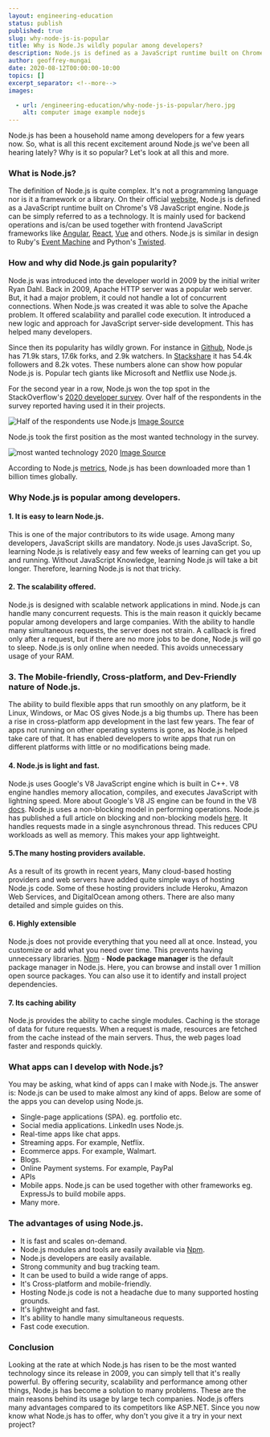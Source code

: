 ```yaml
---
layout: engineering-education
status: publish
published: true
slug: why-node-js-is-popular
title: Why is Node.Js wildly popular among developers?
description: Node.js is defined as a JavaScript runtime built on Chrome's V8 JavaScript engine. Node.js can be simply referred to as a technology. It is mainly used for backend operations.
author: geoffrey-mungai
date: 2020-08-12T00:00:00-10:00
topics: []
excerpt_separator: <!--more-->
images:

  - url: /engineering-education/why-node-js-is-popular/hero.jpg
    alt: computer image example nodejs
---
```

Node.js has been a household name among developers for a few years now. So, what is all this recent excitement around Node.js we've been all hearing lately? Why is it so popular? Let's look at all this and more.
<!--more-->
### What is Node.js?
The definition of Node.js is quite complex. It's not a programming language nor is it a framework or a library. On their official [website](https://nodejs.org/en), Node.js is defined as a JavaScript runtime built on Chrome's V8 JavaScript engine. Node.js can be simply referred to as a technology. It is mainly used for backend operations and is/can be used together with frontend JavaScript frameworks like [Angular](https://angularjs.org/), [React](https://reactjs.org/), [Vue](https://vuejs.org/) and others. Node.js is similar in design to Ruby's [Event Machine](https://github.com/eventmachine/eventmachine) and Python's [Twisted](https://twistedmatrix.com/trac/).

### How and why did Node.js gain popularity?
Node.js was introduced into the developer world in 2009 by the initial writer Ryan Dahl. Back in 2009, Apache HTTP server was a popular web server. But, it had a major problem, it could not handle a lot of concurrent connections. When Node.js was created it was able to solve the Apache problem. It offered scalability and parallel code execution. It introduced a new logic and approach for JavaScript server-side development. This has helped many developers.

Since then its popularity has wildly grown. For instance in [Github](https://github.com/nodejs/node), Node.js has 71.9k stars, 17.6k forks, and 2.9k watchers. In [Stackshare](https://stackshare.io/nodejs) it has 54.4k followers and 8.2k votes. These numbers alone can show how popular Node.js is. Popular tech giants like Microsoft and Netflix use Node.js.

For the second year in a row, Node.js won the top spot in the StackOverflow's [2020 developer survey](https://insights.stackoverflow.com/survey/2020#technology-other-frameworks-libraries-and-tools-all-respondents3). Over half of the respondents in the survey reported having used it in their projects.

![Half of the respondents use Node.js](/engineering-education/why-node-js-is-popular/stackoverflow1.jpg)
[Image Source](https://insights.stackoverflow.com/survey/2020#technology-other-frameworks-libraries-and-tools-all-respondents3)

Node.js took the first position as the most wanted technology in the survey.

![most wanted technology 2020](/engineering-education/why-node-js-is-popular/stackoverflow2.jpg)
[Image Source](https://insights.stackoverflow.com/survey/2020#technology-other-frameworks-libraries-and-tools-all-respondents3)

According to Node.js [metrics](https://nodejs.org/metrics/), Node.js has been downloaded more than 1 billion times globally.

### Why Node.js is popular among developers.

#### 1. It is easy to learn Node.js.
This is one of the major contributors to its wide usage.
Among many developers, JavaScript skills are mandatory. Node.js uses JavaScript. So, learning Node.js is relatively easy and few weeks of learning can get you up and running. Without JavaScript Knowledge, learning Node.js will take a bit longer. Therefore, learning Node.js is not that tricky.

#### 2. The scalability offered.
Node.js is designed with scalable network applications in mind. Node.js can handle many concurrent requests. This is the main reason it quickly became popular among developers and large companies. With the ability to handle many simultaneous requests, the server does not strain. A callback is fired only after a request, but if there are no more jobs to be done, Node.js will go to sleep. Node.js is only online when needed. This avoids unnecessary usage of your RAM.

### 3. The Mobile-friendly, Cross-platform, and Dev-Friendly nature of Node.js.
The ability to build flexible apps that run smoothly on any platform, be it Linux, Windows, or Mac OS gives Node.js a big thumbs up. There has been a rise in cross-platform app development in the last few years. The fear of apps not running on other operating systems is gone, as Node.js helped take care of that. It has enabled developers to write apps that run on different platforms with little or no modifications being made.

#### 4. Node.js is light and fast.
Node.js uses Google's V8 JavaScript engine which is built in C++. V8 engine handles memory allocation, compiles, and executes JavaScript with lightning speed. More about Google's V8 JS engine can be found in the V8 [docs](https://v8.dev/docs). Node.js uses a non-blocking model in performing operations. Node.js has published a full article on blocking and non-blocking models [here](https://nodejs.org/en/docs/guides/blocking-vs-non-blocking/). It handles requests made in a single asynchronous thread. This reduces CPU workloads as well as memory. This makes your app lightweight.

#### 5.The many hosting providers available.
As a result of its growth in recent years, Many cloud-based hosting providers and web servers have added quite simple ways of hosting Node.js code. Some of these hosting providers include Heroku, Amazon Web Services, and DigitalOcean among others. There are also many detailed and simple guides on this.

#### 6. Highly extensible
Node.js does not provide everything that you need all at once. Instead, you customize or add what you need over time. This prevents having unnecessary libraries. [Npm](https://www.npmjs.com/) - **Node package manager** is the default package manager in Node.js. Here, you can browse and install over 1 million open source packages. You can also use it to identify and install project dependencies.

#### 7. Its caching ability
Node.js provides the ability to cache single modules. Caching is the storage of data for future requests. When a request is made, resources are fetched from the cache instead of the main servers. Thus, the web pages load faster and responds quickly.

### What apps can I develop with Node.js?
You may be asking, what kind of apps can I make with Node.js. The answer is: Node.js can be used to make almost any kind of apps. Below are some of the apps you can develop using Node.js.

- Single-page applications (SPA). eg. portfolio etc.
- Social media applications. LinkedIn uses Node.js.
- Real-time apps like chat apps.
- Streaming apps. For example, Netflix.
- Ecommerce apps. For example, Walmart.
- Blogs.
- Online Payment systems. For example, PayPal
- APIs
- Mobile apps. Node.js can be used together with other frameworks eg. ExpressJs to build mobile apps.
- Many more.

### The advantages of using Node.js.
 - It is fast and scales on-demand.
 - Node.js modules and tools are easily available via [Npm](https://www.npmjs.com/).
 - Node.js developers are easily available.
 - Strong community and bug tracking team.
 - It can be used to build a wide range of apps.
 - It's Cross-platform and mobile-friendly.
 - Hosting Node.js code is not a headache due to many supported hosting grounds.
 - It's lightweight and fast.
 - It's ability to handle many simultaneous requests.
 - Fast code execution.

### Conclusion
Looking at the rate at which Node.js has risen to be the most wanted technology since its release in 2009, you can simply tell that it's really powerful. By offering security, scalability and performance among other things, Node.js has become a solution to many problems. These are the main reasons behind its usage by large tech companies. Node.js offers many advantages compared to its competitors like ASP.NET. Since you now know what Node.js has to offer, why don't you give it a try in your next project?
